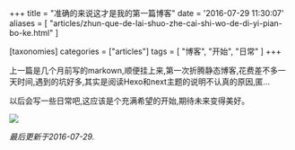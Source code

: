 +++
title = "准确的来说这才是我的第一篇博客"
date = '2016-07-29 11:30:07'
aliases = [ "articles/zhun-que-de-lai-shuo-zhe-cai-shi-wo-de-di-yi-pian-bo-ke.html" ]

[taxonomies]
categories = ["articles"]
tags = [ "博客", "开始", "日常" ]
+++

上一篇是几个月前写的markown,顺便挂上来,第一次折腾静态博客,花费差不多一天时间,遇到的坑好多,其实是阅读Hexo和next主题的说明不认真的原因,匿...

以后会写一些日常吧,这应该是个充满希望的开始,期待未来变得美好。

![](https://c2.staticflickr.com/9/8761/28028919073_5dd6a9207c_h.jpg)

*最后更新于2016-07-29.*
